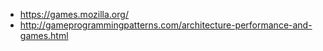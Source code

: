 - https://games.mozilla.org/
- http://gameprogrammingpatterns.com/architecture-performance-and-games.html
